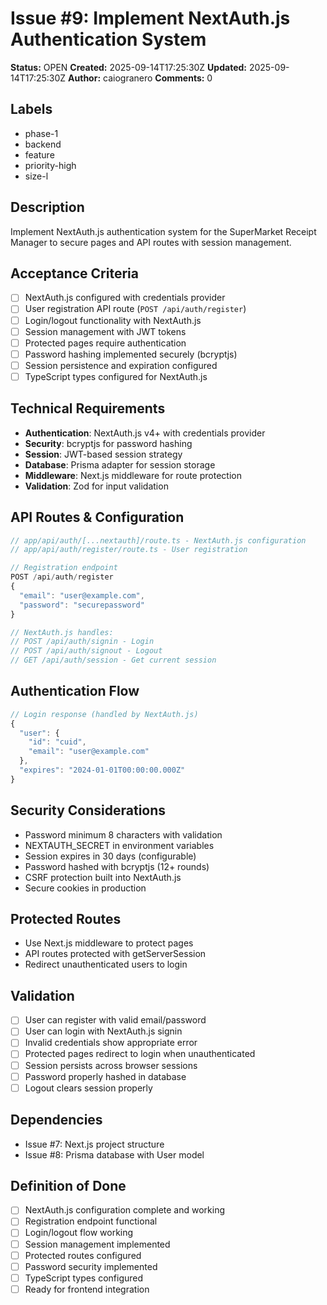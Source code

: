 # Issue #9: Implement NextAuth.js Authentication System

**Status:** OPEN
**Created:** 2025-09-14T17:25:30Z
**Updated:** 2025-09-14T17:25:30Z
**Author:** caiogranero
**Comments:** 0

## Labels
- phase-1
- backend
- feature
- priority-high
- size-l

## Description
Implement NextAuth.js authentication system for the SuperMarket Receipt Manager to secure pages and API routes with session management.

## Acceptance Criteria
- [ ] NextAuth.js configured with credentials provider
- [ ] User registration API route (`POST /api/auth/register`)
- [ ] Login/logout functionality with NextAuth.js
- [ ] Session management with JWT tokens
- [ ] Protected pages require authentication
- [ ] Password hashing implemented securely (bcryptjs)
- [ ] Session persistence and expiration configured
- [ ] TypeScript types configured for NextAuth.js

## Technical Requirements
- **Authentication**: NextAuth.js v4+ with credentials provider
- **Security**: bcryptjs for password hashing
- **Session**: JWT-based session strategy
- **Database**: Prisma adapter for session storage
- **Middleware**: Next.js middleware for route protection
- **Validation**: Zod for input validation

## API Routes & Configuration
```typescript
// app/api/auth/[...nextauth]/route.ts - NextAuth.js configuration
// app/api/auth/register/route.ts - User registration

// Registration endpoint
POST /api/auth/register
{
  "email": "user@example.com",
  "password": "securepassword"
}

// NextAuth.js handles:
// POST /api/auth/signin - Login
// POST /api/auth/signout - Logout
// GET /api/auth/session - Get current session
```

## Authentication Flow
```typescript
// Login response (handled by NextAuth.js)
{
  "user": {
    "id": "cuid",
    "email": "user@example.com"
  },
  "expires": "2024-01-01T00:00:00.000Z"
}
```

## Security Considerations
- Password minimum 8 characters with validation
- NEXTAUTH_SECRET in environment variables
- Session expires in 30 days (configurable)
- Password hashed with bcryptjs (12+ rounds)
- CSRF protection built into NextAuth.js
- Secure cookies in production

## Protected Routes
- Use Next.js middleware to protect pages
- API routes protected with getServerSession
- Redirect unauthenticated users to login

## Validation
- [ ] User can register with valid email/password
- [ ] User can login with NextAuth.js signin
- [ ] Invalid credentials show appropriate error
- [ ] Protected pages redirect to login when unauthenticated
- [ ] Session persists across browser sessions
- [ ] Password properly hashed in database
- [ ] Logout clears session properly

## Dependencies
- Issue #7: Next.js project structure
- Issue #8: Prisma database with User model

## Definition of Done
- [ ] NextAuth.js configuration complete and working
- [ ] Registration endpoint functional
- [ ] Login/logout flow working
- [ ] Session management implemented
- [ ] Protected routes configured
- [ ] Password security implemented
- [ ] TypeScript types configured
- [ ] Ready for frontend integration